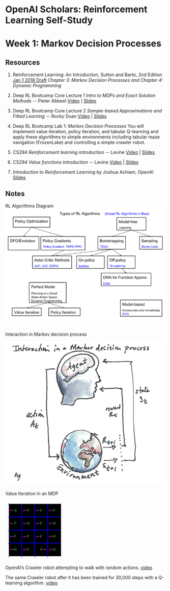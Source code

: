# OpenAI Scholars: Reinforcement Learning Self-Study
# Week 1: Markov Decision Processes

## Resources
1. Reinforcement Learning: An Introduction, Sutton and Barto, 2nd Edition [Jan 1 2018 Draft](http://incompleteideas.net/book/bookdraft2018jan1.pdf) *Chapter 3: Markov Decision Processes and Chapter 4: Dynamic Programming*

2. Deep RL Bootcamp Core Lecture 1 *Intro to MDPs and Exact Solution Methods* -- Pieter Abbeel  [Video](https://www.youtube.com/watch?v=qaMdN6LS9rA) | [Slides](https://drive.google.com/open?id=0BxXI_RttTZAhVXBlMUVkQ1BVVDQ)       

3. Deep RL Bootcamp Core Lecture 2 *Sample-based Approximations and Fitted Learning* -- Rocky Duan [Video](https://www.youtube.com/watch?v=qO-HUo0LsO4) | [Slides](https://drive.google.com/open?id=0BxXI_RttTZAhREJKRGhDT25OOTA)

4. Deep RL Bootcamp Lab 1: *Markov Decision Processes* You will implement value iteration, policy iteration, and tabular Q-learning and apply these algorithms to simple environments including tabular maze navigation (FrozenLake) and controlling a simple crawler robot.

5. CS294 *Reinforcement learning introduction* -- Levine [Video](https://www.youtube.com/watch?v=PTbxa6GsTWc&index=4&list=PLkFD6_40KJIznC9CDbVTjAF2oyt8_VAe3&t=0s) | [Slides](http://rail.eecs.berkeley.edu/deeprlcourse-fa17/f17docs/lecture_3_rl_intro.pdf)    

6. CS294 *Value functions introduction* -- Levine [Video](https://www.youtube.com/watch?v=k1vNh4rNYec&list=PLkFD6_40KJIznC9CDbVTjAF2oyt8_VAe3&index=7&t=0s) | [Slides](http://rail.eecs.berkeley.edu/deeprlcourse-fa17/f17docs/lecture_6_value_functions.pdf)

7. *Introduction to Reinforcement Learning* by Joshua Achiam, OpenAI [Slides](https://github.com/jachiam/rl-intro/blob/master/Presentation/rl_intro.pdf)

## Notes
RL Algorithms Diagram
![alt text](images/rl_algo_diagram.png "RL Algorithms Diagram")

Interaction in Markov decision process

![alt text](images/mdp_brain_500.png "Markov decision process")

Value Iteration in an MDP

![alt text](images/mdp_valueiteration.gif "Value Iteration in an MDP")

OpenAI’s Crawler robot attempting to walk with random actions. [video](videos/crawler_random.mp4)

The same Crawler robot after it has been trained for 30,000 steps with a Q-learning algorithm. [video](videos/crawler_qlearn_epsgreedy_30000.mp4)


